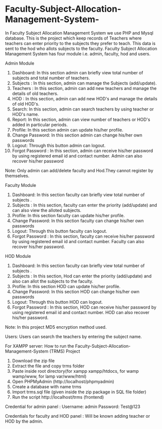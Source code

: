# Faculty-Subject-Allocation-Management-System-
 In Faculty Subject Allocation Management System we use PHP and Mysql database. 
 This is the project which keep records of Teachers where teachers can enter priority to the subjects they prefer to teach. This data is sent to the hod who allots subjects to the faculty. 
 Faculty Subject Allocation Management System has four module i.e. admin, faculty, hod and users.

Admin Module
1.	Dashboard: In this section admin can briefly view total number of subjects and total number of teachers.
2.	Subjects : In this section, admin can manage the Subjects (add/update).
3.	Teachers : In this section, admin can add new teachers and manage the details of old teachers.
4.	HOD : In this section, admin can add new HOD's and manage the details of old HOD's.
5.	Search: In this section, admin can search teachers by using teacher or HOD's name.
6.	Report: In this section, admin can view number of teachers or HOD's added  in particular periods.
7.	Profile: In this section admin can update his/her profile.
8.	Change Password: In this section admin can change his/her  own passwords
9.	Logout: Through this button admin can logout.
10.	Forgot Password : In this section, admin can receive his/her password by using registered email id and contact number.
Admin can also recover his/her password

Note: Only admin can add/delete faculty and Hod.They cannot register by themselves. 

Faculty Module
1.	Dashboard: In this section faculty can briefly view total number of subjects .
2.	Subjects : In this section, faculty can enter the priority (add/update) and can also view the alloted subjects.
3.	Profile: In this section faculty can update his/her profile.
4.	Change Password: In this section faculty can change his/her  own passwords
5.	Logout: Through this button faculty can logout.
6.	Forgot Password : In this section, faculty can receive his/her password by using registered email id and contact number.
Faculty can also recover his/her password.

HOD Module
1.	Dashboard: In this section faculty can briefly view total number of subjects .
2.	Subjects : In this section, Hod can enter the priority (add/update) and also can allot the subjects to the faculty.
4.	Profile: In this section HOD can update his/her profile.
5.	Change Password: In this section HOD can change his/her  own passwords
6.	Logout: Through this button HOD can logout.
7.	Forgot Password : In this section, HOD can receive his/her password by using registered email id and contact number.
HOD can also recover his/her password.

Note:  In this project MD5 encryption method used.

Users:
Users can search the teachers by entering the subject name.

For XAMPP server:
How to run the Faculty-Subject-Allocation-Management-System (TRMS) Project
1. Download the zip file
2. Extract the file and copy trms folder
3. Paste inside root directory(for xampp xampp/htdocs, for wamp wamp/www, for lamp var/www/html)
4. Open PHPMyAdmin (http://localhost/phpmyadmin)
5. Create a database with name trms
6. Import trms.sql file (given inside the zip package in SQL file folder)
7. Run the script http://localhost/trms (frontend)

Credential for admin panel :
Username: admin
Password: Test@123

Credentials for faculty and HOD panel : Will be known adding teacher or HOD by the admin.

